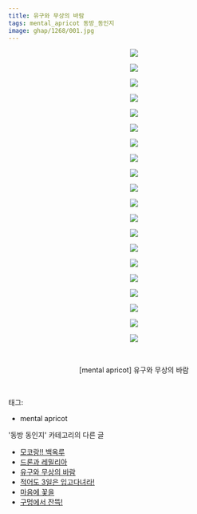 ```yaml
---
title: 유구와 무상의 바람
tags: mental_apricot 동방_동인지
image: ghap/1268/001.jpg
---
```

<div class="article">
<p style="text-align: center; clear: none; float: none;"><img src="{{ site.nasurl }}/ghap/1268/001.jpg"/></p>
<p style="text-align: center; clear: none; float: none;"><img src="{{ site.nasurl }}/ghap/1268/002.jpg"/></p>
<p style="text-align: center; clear: none; float: none;"><img src="{{ site.nasurl }}/ghap/1268/003.jpg"/></p>
<p style="text-align: center; clear: none; float: none;"><img src="{{ site.nasurl }}/ghap/1268/004.jpg"/></p>
<p style="text-align: center; clear: none; float: none;"><img src="{{ site.nasurl }}/ghap/1268/005.jpg"/></p>
<p style="text-align: center; clear: none; float: none;"><img src="{{ site.nasurl }}/ghap/1268/006.jpg"/></p>
<p style="text-align: center; clear: none; float: none;"><img src="{{ site.nasurl }}/ghap/1268/007.jpg"/></p>
<p style="text-align: center; clear: none; float: none;"><img src="{{ site.nasurl }}/ghap/1268/008.jpg"/></p>
<p style="text-align: center; clear: none; float: none;"><img src="{{ site.nasurl }}/ghap/1268/009.jpg"/></p>
<p style="text-align: center; clear: none; float: none;"><img src="{{ site.nasurl }}/ghap/1268/010.jpg"/></p>
<p style="text-align: center; clear: none; float: none;"><img src="{{ site.nasurl }}/ghap/1268/011.jpg"/></p>
<p style="text-align: center; clear: none; float: none;"><img src="{{ site.nasurl }}/ghap/1268/012.jpg"/></p>
<p style="text-align: center; clear: none; float: none;"><img src="{{ site.nasurl }}/ghap/1268/013.jpg"/></p>
<p style="text-align: center; clear: none; float: none;"><img src="{{ site.nasurl }}/ghap/1268/014.jpg"/></p>
<p style="text-align: center; clear: none; float: none;"><img src="{{ site.nasurl }}/ghap/1268/015.jpg"/></p>
<p style="text-align: center; clear: none; float: none;"><img src="{{ site.nasurl }}/ghap/1268/016.jpg"/></p>
<p style="text-align: center; clear: none; float: none;"><img src="{{ site.nasurl }}/ghap/1268/017.jpg"/></p>
<p style="text-align: center; clear: none; float: none;"><img src="{{ site.nasurl }}/ghap/1268/018.jpg"/></p>
<p style="text-align: center; clear: none; float: none;"><img src="{{ site.nasurl }}/ghap/1268/019.jpg"/></p>
<p style="text-align: center; clear: none; float: none;"><img src="{{ site.nasurl }}/ghap/1268/020.jpg"/></p>
<p style="text-align: center; clear: none; float: none;"><br/></p>
<p style="text-align: center; clear: none; float: none;">[mental apricot] 유구와 무상의 바람</p>
<p><br/></p>
</div><div class="tagTrail">
<p>태그: </p>
<ul>
<li>mental apricot</li>
</ul>
</div><div class="another">
<p>'동방 동인지' 카테고리의 다른 글</p>
<ul>
<li><a href="/2016-07-31-ghap_1270">모코랑!! 백옥루</a></li>
<li><a href="/2016-07-31-ghap_1269">드론과 레밀리아</a></li>
<li><a href="/2016-07-31-ghap_1268">유구와 무상의 바람</a></li>
<li><a href="/2016-07-31-ghap_1267">적어도 3일은 입고다녀라!</a></li>
<li><a href="/2016-07-31-ghap_1266">마음에 꽃을</a></li>
<li><a href="/2016-07-31-ghap_1265">구멍에서 잔뜩!</a></li>
</ul>
</div><div class="cb_module cb_fluid">
<div class="cb_wrt cb_profile">
</div><!-- commentList close -->
</div>